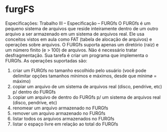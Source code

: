 # furgFS

Especificações:
Trabalho III – Especificação – FURGfs
O FURGfs é um pequeno sistema de arquivos que reside inteiramente dentro de um
outro arquivo a ser armazenado em um sistema de arquivos real. Ele usa conceitos
vistos em aula como FAT (tabela de alocação de arquivos) e operações sobre arquivos.
O FURGfs suporta apenas um diretório (raiz) e um número finito (e > 100) de
arquivos. Não é necessário tratar desfragmentação. Sua tarefa é criar um programa
que implementa o FURGfs. As operações suportadas são:

1. criar um FURGfs no tamanho escolhido pelo usuário (você pode delimitar opções
tamanhos mínimos e máximos, desde que mínimo̸ = máximo)
2. copiar um arquivo de um sistema de arquivos real (disco, pendrive, etc) p/ dentro
do FURGfs
3. copiar um arquivo de dentro do FURGfs p/ um sistema de arquivos real (disco,
pendrive, etc)
4. renomear um arquivo armazenado no FURGfs
5. remover um arquivo armazenado no FURGfs
6. listar todos os arquivos armazenados no FURGfs
7. listar o espaço livre em relação ao total do FURGfs
